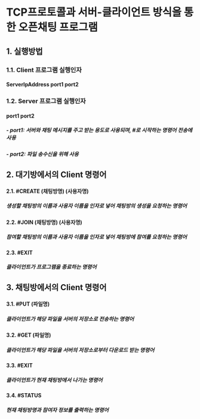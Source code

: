 # TCP프로토콜과 서버-클라이언트 방식을 통한 오픈채팅 프로그램


## 1. 실행방법

### 1.1. Client 프로그램 실행인자
#### ServerIpAddress port1 port2


### 1.2. Server 프로그램 실행인자
#### port1 port2

##### - port1: 서버와 채팅 메시지를 주고 받는 용도로 사용되며, #로 시작하는 명령어 전송에 사용
##### - port2: 파일 송수신을 위해 사용



## 2. 대기방에서의 Client 명령어

#### 2.1. #CREATE (채팅방명) (사용자명)
##### 생성할 채팅방의 이름과 사용자 이름을 인자로 넣어 채팅방의 생성을 요청하는 명령어

#### 2.2. #JOIN (채팅방명) (사용자명)
##### 참여할 채팅방의 이름과 사용자 이름을 인자로 넣어 채팅방에 참여를 요청하는 명령어

#### 2.3. #EXIT
##### 클라이언트가 프로그램을 종료하는 명령어



## 3. 채팅방에서의 Client 명령어

#### 3.1. #PUT (파일명)
##### 클라이언트가 해당 파일을 서버의 저장소로 전송하는 명령어

#### 3.2. #GET (파일명)
##### 클라이언트가 해당 파일을 서버의 저장소로부터 다운로드 받는 명령어

#### 3.3. #EXIT
##### 클라이언트가 현재 채팅방에서 나가는 명령어

#### 3.4. #STATUS
##### 현재 채팅방명과 참여자 정보를 출력하는 명령어
